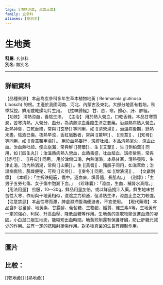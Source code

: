 ```yaml
---
tags: [清熱涼血, 涼血止血]
family: 玄參科
aliases: [無別名]
---
```


# 生地黃

**科屬**: 玄參科  
**別名**: 無別名  

---

## 詳細資料
【品種來源】
本品為玄參科多年生草本植物地黃 (
Rehmannia glutinosa
Libosch) 的根。主產於我國河南、河北、內蒙古及東北。大部分地區有栽培。秋季採挖，鮮用或乾燥切片生用。
【性味歸經】
甘、苦，寒。歸心、肝、肺經。
【功效】
清熱涼血，養陰生津。
【主治】
用於熱入營血，口乾舌絳。本品甘寒質潤，苦寒清熱，入營分、血分，為清熱涼血養陰生津之要藥。治濕熱病熱入營血，壯熱神昏，口乾舌絳，常與 [[玄參]] 等同用，如 [[清營湯]] 。治溫病後期，餘熱未盡，陰液已傷，夜熱早涼，舌紅脈數者，常與 [[鱉甲]] 、 [[青蒿]] 、 [[知母]] 等同用，如 [[青蒿鱉甲湯]] 。
用於血熱妄行，斑疹吐衄。本品清熱瀉火，涼血止血。治血熱吐衄、便血崩漏，常與鮮 [[荷葉]] 、生 [[艾葉]] 、生 [[側柏葉]] 同用，如 [[四生丸]] ；治溫熱病熱入營血，血熱毒盛，吐血衄血，斑疹紫黑，常與 [[赤芍]] 、 [[丹皮]] 同用。
用於津傷口渴，內熱消渴。本品甘寒，清熱養陰，生津止渴。治內熱消渴，常與 [[山藥]] 。生 [[黃耆]] 、豬胰子同用，如滋萃飲；治溫病傷陰，腸燥便秘，可與 [[玄參]] 、 [[麥冬]] 同用，如 [[增液湯]] 。
【文獻別錄】
《本經》：「主折跌絕筋，傷中。逐血痹，填骨髓，長肌肉。」
《別錄》：「主男子五勞七傷、女子傷中胞漏下血。」
《珍珠囊》：「涼血，生血，補腎水真陰。」
【用法用量】
煎服，10～30g，鮮品用量加倍，或以鮮品搗汁入藥。鮮生地味甘苦性大寒，作用與干地黃相似，滋陰之力稍遜，但清熱生津，涼血止血之力較強。
【注意禁忌】
本品性寒而滯，脾虛濕滯腹滿便溏者，不宜使用。
【現代藥理】
本品含β-谷甾醇、地黃素、甘露醇、葡萄糖、生物鹼、鐵質、維生素A等。生地黃有一定的強心、利尿、升高血壓、降低血糖等作用。生地黃的提取物能促進血液的凝固。小白鼠口服生地炭，能縮短出血時間。地黃煎劑還有保護肝臟，防止肝糖元減少的作用。並有一定的抗輻射損傷作用。對多種真菌的生長有抑制作用。

---

## 圖片
## 比較：
[[乾地黃]]
[[熟地黃]]
